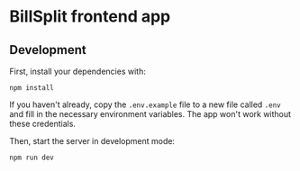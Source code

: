 # BillSplit frontend app

## Development

First, install your dependencies with:

```shellscript
npm install
```

If you haven't already, copy the `.env.example` file to a new file called `.env` and fill in the necessary environment
variables. The app won't work without these credentials.

Then, start the server in development mode:

```shellscript
npm run dev
```
